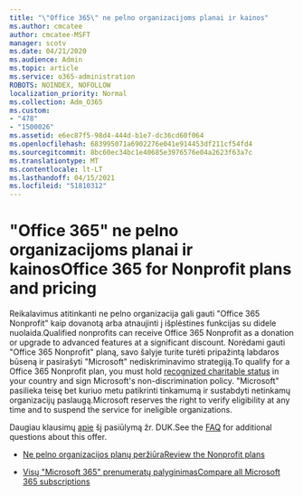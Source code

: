 ```yaml
---
title: "\"Office 365\" ne pelno organizacijoms planai ir kainos"
ms.author: cmcatee
author: cmcatee-MSFT
manager: scotv
ms.date: 04/21/2020
ms.audience: Admin
ms.topic: article
ms.service: o365-administration
ROBOTS: NOINDEX, NOFOLLOW
localization_priority: Normal
ms.collection: Adm_O365
ms.custom:
- "478"
- "1500026"
ms.assetid: e6ec87f5-98d4-444d-b1e7-dc36cd60f064
ms.openlocfilehash: 683995071a6902276e041e914453df211cf54fd4
ms.sourcegitcommit: 8bc60ec34bc1e40685e3976576e04a2623f63a7c
ms.translationtype: MT
ms.contentlocale: lt-LT
ms.lasthandoff: 04/15/2021
ms.locfileid: "51810312"
---
```

# <a name="office-365-for-nonprofit-plans-and-pricing"></a><span data-ttu-id="c6d25-102">"Office 365" ne pelno organizacijoms planai ir kainos</span><span class="sxs-lookup"><span data-stu-id="c6d25-102">Office 365 for Nonprofit plans and pricing</span></span>

<span data-ttu-id="c6d25-103">Reikalavimus atitinkanti ne pelno organizacija gali gauti "Office 365 Nonprofit" kaip dovanotą arba atnaujinti į išplėstines funkcijas su didele nuolaida.</span><span class="sxs-lookup"><span data-stu-id="c6d25-103">Qualified nonprofits can receive Office 365 Nonprofit as a donation or upgrade to advanced features at a significant discount.</span></span> <span data-ttu-id="c6d25-104">Norėdami gauti "Office 365 Nonprofit" [](https://go.microsoft.com/fwlink/p/?LinkID=330253) planą, savo šalyje turite turėti pripažintą labdaros būseną ir pasirašyti "Microsoft" nediskriminavimo strategiją.</span><span class="sxs-lookup"><span data-stu-id="c6d25-104">To qualify for a Office 365 Nonprofit plan, you must hold [recognized charitable status](https://go.microsoft.com/fwlink/p/?LinkID=330253) in your country and sign Microsoft's non-discrimination policy.</span></span> <span data-ttu-id="c6d25-105">"Microsoft" pasilieka teisę bet kuriuo metu patikrinti tinkamumą ir sustabdyti netinkamų organizacijų paslaugą.</span><span class="sxs-lookup"><span data-stu-id="c6d25-105">Microsoft reserves the right to verify eligibility at any time and to suspend the service for ineligible organizations.</span></span>
  
<span data-ttu-id="c6d25-106">Daugiau klausimų [apie](https://products.office.com/nonprofit/office-365-nonprofit) šį pasiūlymą žr. DUK.</span><span class="sxs-lookup"><span data-stu-id="c6d25-106">See the [FAQ](https://products.office.com/nonprofit/office-365-nonprofit) for additional questions about this offer.</span></span>
  
- [<span data-ttu-id="c6d25-107">Ne pelno organizacijos planų peržiūra</span><span class="sxs-lookup"><span data-stu-id="c6d25-107">Review the Nonprofit plans</span></span>](https://products.office.com/nonprofit/office-365-nonprofit-plans-and-pricing?tab=1)

- [<span data-ttu-id="c6d25-108">Visų "Microsoft 365" prenumeratų palyginimas</span><span class="sxs-lookup"><span data-stu-id="c6d25-108">Compare all Microsoft 365 subscriptions</span></span>](https://products.office.com/business/compare-more-office-365-for-business-plans)